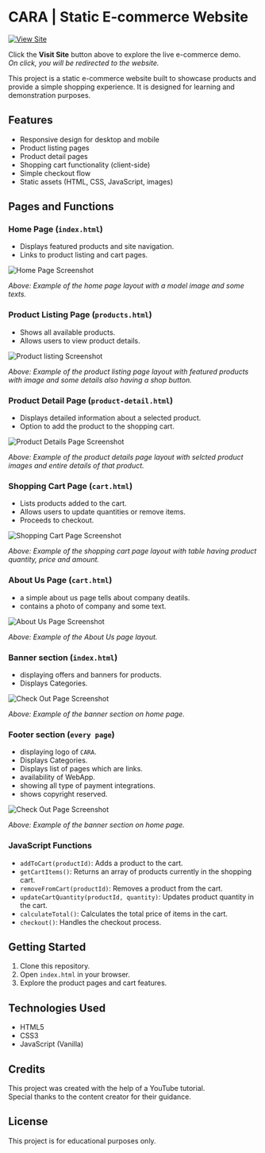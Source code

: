 # CARA | Static E-commerce Website

[![View Site](https://img.shields.io/badge/View%20Site-Online-green?style=for-the-badge)](https://ecomcara.netlify.app/)

Click the **Visit Site** button above to explore the live e-commerce demo.  
_On click, you will be redirected to the website._

This project is a static e-commerce website built to showcase products and provide a simple shopping experience. It is designed for learning and demonstration purposes.

## Features

- Responsive design for desktop and mobile
- Product listing pages
- Product detail pages
- Shopping cart functionality (client-side)
- Simple checkout flow
- Static assets (HTML, CSS, JavaScript, images)

## Pages and Functions

### Home Page (`index.html`)
- Displays featured products and site navigation.
- Links to product listing and cart pages.

![Home Page Screenshot](./img/website%20pages/home.png)

*Above: Example of the home page layout with a model image and some texts.*

### Product Listing Page (`products.html`)
- Shows all available products.
- Allows users to view product details.

![Product listing Screenshot](./img/website%20pages/product%20listing%20page.png)

*Above: Example of the product listing page layout with featured products with image and some details also having a shop button.*

### Product Detail Page (`product-detail.html`)
- Displays detailed information about a selected product.
- Option to add the product to the shopping cart.

![Product Details Page Screenshot](./img/website%20pages/single%20product.png)

*Above: Example of the product details page layout with selcted product images and entire details of that product.*

### Shopping Cart Page (`cart.html`)
- Lists products added to the cart.
- Allows users to update quantities or remove items.
- Proceeds to checkout.

![Shopping Cart Page Screenshot](./img/website%20pages/shhoping%20card%20page.png)

*Above: Example of the shopping cart page layout with table having product quantity, price and amount.*

### About Us Page (`cart.html`)
- a simple about us page tells about company deatils.
- contains a photo of company and some text.

![About Us Page Screenshot](./img/website%20pages/about%20us%20page.png)

*Above: Example of the About Us page layout.*

### Banner section (`index.html`)
- displaying offers and banners for products.
- Displays Categories.

![Check Out Page Screenshot](./img/website%20pages/banners.png)

*Above: Example of the banner section on home page.*

### Footer section (`every page`)
- displaying logo of `CARA`.
- Displays Categories.
- Displays list of pages which are links.
- availability of WebApp.
- showing all type of payment integrations.
- shows copyright reserved.

![Check Out Page Screenshot](./img/website%20pages/footer.png)

*Above: Example of the banner section on home page.*

### JavaScript Functions
- `addToCart(productId)`: Adds a product to the cart.
- `getCartItems()`: Returns an array of products currently in the shopping cart.
- `removeFromCart(productId)`: Removes a product from the cart.
- `updateCartQuantity(productId, quantity)`: Updates product quantity in the cart.
- `calculateTotal()`: Calculates the total price of items in the cart.
- `checkout()`: Handles the checkout process.

## Getting Started

1. Clone this repository.
2. Open `index.html` in your browser.
3. Explore the product pages and cart features.

## Technologies Used

- HTML5
- CSS3
- JavaScript (Vanilla)

## Credits

This project was created with the help of a YouTube tutorial.  
Special thanks to the content creator for their guidance.

## License

This project is for educational purposes only.
